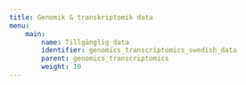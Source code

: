 ```yaml
---
title: Genomik & transkriptomik data
menu:
    main:
        name: Tillgänglig data
        identifier: genomics_transcriptomics_swedish_data
        parent: genomics_transcriptomics
        weight: 10
---
```

